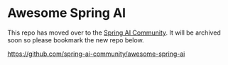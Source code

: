 # Awesome Spring AI

This repo has moved over to the [Spring AI Community](https://github.com/spring-ai-community). It will be archived soon so please bookmark the new repo below. 

https://github.com/spring-ai-community/awesome-spring-ai
